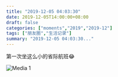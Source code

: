 ```yaml
---
title: "2019-12-05 04:03:30"
date: 2019-12-05T14:00:00+08:00
draft: false
categories: ["moments","2019","2019-12"]
tags: ["朋友圈","生活记录"]
summary: "2019-12-05 04:03:30..."
---
```


第一次坐这么小的省际航班😂

![Media 1](/Moments/photos/2019-12-05/201912050403300.jpg)

